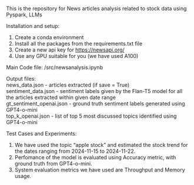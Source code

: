 This is the repository for News articles analysis related to stock data using Pyspark, LLMs

Installation and setup:

1. Create a conda environment
2. Install all the packages from the requirements.txt file
3. Create a new api key for https://newsapi.org/
4. Use any GPU suitable for you (we have used A100)

Main Code file:
/src/newsanalysis.ipynb

Output files:<br /> 
news_data.json - articles extracted (if save = True) <br /> 
sentiment_data.json - sentiment labels given by the Flan-T5 model for all the articles extracted within given date range<br /> 
gt_sentiment_openai.json - ground truth sentiment labels generated using GPT4-o-mini<br /> 
top_k_openai.json - list of top 5 most discussed topics identified using GPT4-o-mini<br /> 

Test Cases and Experiments:<br /> 
1. We have used the topic “apple stock” and estimated the stock trend for the dates ranging from 2024-11-15 to 2024-11-22.<br /> 
2. Perfomance of the model is evaluated using Accuracy metric, with ground truth from GPT4-o-mini.<br /> 
3. System evaluation metrics we have used are Throughput and Memory usage.<br /> 
